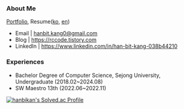 ### About Me
[Portfolio](https://spangled-floss-ca8.notion.site/ffab0202d4764e748bcc9098630f31b6), Resume([ko](https://github.com/hanbikan/resume/blob/main/Hanbit-Kang_CV_kr.pdf), [en](https://github.com/hanbikan/resume/blob/main/Hanbit-Kang_CV_en.pdf))
- Email | hanbit.kang0@gmail.com
- Blog | https://rccode.tistory.com
- LinkedIn | https://www.linkedin.com/in/han-bit-kang-038b44210


### Experiences
- Bachelor Degree of Computer Science, Sejong University, Undergraduate (2018.02~2024.08)
- SW Maestro 13th (2022.06~2022.11)

[![hanbikan's Solved.ac Profile](http://mazassumnida.wtf/api/v2/generate_badge?boj=fchopinof99)](https://solved.ac/fchopinof99)
